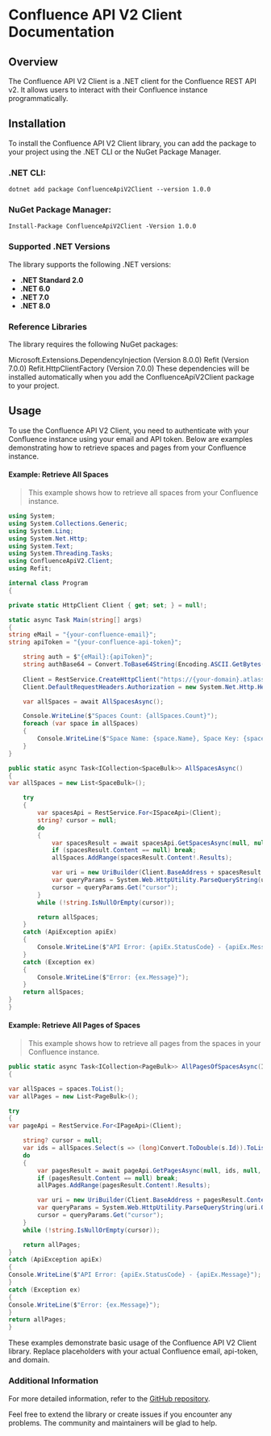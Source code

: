 # Confluence API V2 Client Documentation
## Overview
The Confluence API V2 Client is a .NET client for the Confluence REST API v2. It allows users to interact with their Confluence instance programmatically.

## Installation
To install the Confluence API V2 Client library, you can add the package to your project using the .NET CLI or the NuGet Package Manager.

### .NET CLI:
```
dotnet add package ConfluenceApiV2Client --version 1.0.0
```

### NuGet Package Manager:
```
Install-Package ConfluenceApiV2Client -Version 1.0.0
```

### Supported .NET Versions
The library supports the following .NET versions:

* **.NET Standard 2.0**
* **.NET 6.0**
* **.NET 7.0**
* **.NET 8.0**

### Reference Libraries
The library requires the following NuGet packages:

Microsoft.Extensions.DependencyInjection (Version 8.0.0)
Refit (Version 7.0.0)
Refit.HttpClientFactory (Version 7.0.0)
These dependencies will be installed automatically when you add the ConfluenceApiV2Client package to your project.

## Usage
To use the Confluence API V2 Client, you need to authenticate with your Confluence instance using your email and API token.
Below are examples demonstrating how to retrieve spaces and pages from your Confluence instance.

#### Example: Retrieve All Spaces

> This example shows how to retrieve all spaces from your Confluence instance.
``` csharp
using System;
using System.Collections.Generic;
using System.Linq;
using System.Net.Http;
using System.Text;
using System.Threading.Tasks;
using ConfluenceApiV2.Client;
using Refit;

internal class Program
{

private static HttpClient Client { get; set; } = null!;

static async Task Main(string[] args)
{
string eMail = "{your-confluence-email}";
string apiToken = "{your-confluence-api-token}";

    string auth = $"{eMail}:{apiToken}";
    string authBase64 = Convert.ToBase64String(Encoding.ASCII.GetBytes(auth));
    
    Client = RestService.CreateHttpClient("https://{your-domain}.atlassian.net/wiki/api/v2", new RefitSettings());
    Client.DefaultRequestHeaders.Authorization = new System.Net.Http.Headers.AuthenticationHeaderValue("Basic", authBase64);

    var allSpaces = await AllSpacesAsync();

    Console.WriteLine($"Spaces Count: {allSpaces.Count}");
    foreach (var space in allSpaces)
    {
        Console.WriteLine($"Space Name: {space.Name}, Space Key: {space.Key}");
    }
}

public static async Task<ICollection<SpaceBulk>> AllSpacesAsync()
{
var allSpaces = new List<SpaceBulk>();

    try
    {
        var spacesApi = RestService.For<ISpaceApi>(Client);
        string? cursor = null;
        do
        {
            var spacesResult = await spacesApi.GetSpacesAsync(null, null, Type.Global, null, null, null, null, null, null, null, cursor, 25, default);
            if (spacesResult.Content == null) break;
            allSpaces.AddRange(spacesResult.Content!.Results);

            var uri = new UriBuilder(Client.BaseAddress + spacesResult.Content._links.Next);
            var queryParams = System.Web.HttpUtility.ParseQueryString(uri.Query);
            cursor = queryParams.Get("cursor");
        } 
        while (!string.IsNullOrEmpty(cursor));

        return allSpaces;
    }
    catch (ApiException apiEx)
    {
        Console.WriteLine($"API Error: {apiEx.StatusCode} - {apiEx.Message}");
    }
    catch (Exception ex)
    {
        Console.WriteLine($"Error: {ex.Message}");
    }
    return allSpaces;
}
}
```

#### Example: Retrieve All Pages of Spaces

> This example shows how to retrieve all pages from the spaces in your Confluence instance.
``` csharp
public static async Task<ICollection<PageBulk>> AllPagesOfSpacesAsync(ICollection<SpaceBulk> spaces)
{

var allSpaces = spaces.ToList();
var allPages = new List<PageBulk>();

try
{
var pageApi = RestService.For<IPageApi>(Client);

    string? cursor = null;
    var ids = allSpaces.Select(s => (long)Convert.ToDouble(s.Id)).ToList();
    do
    {
        var pagesResult = await pageApi.GetPagesAsync(null, ids, null, new[] { Anonymous5.Current }, null, PrimaryBodyRepresentation.Storage, cursor, 25, default);
        if (pagesResult.Content == null) break;
        allPages.AddRange(pagesResult.Content!.Results);

        var uri = new UriBuilder(Client.BaseAddress + pagesResult.Content._links.Next);
        var queryParams = System.Web.HttpUtility.ParseQueryString(uri.Query);
        cursor = queryParams.Get("cursor");
    }
    while (!string.IsNullOrEmpty(cursor));

    return allPages;
}
catch (ApiException apiEx)
{
Console.WriteLine($"API Error: {apiEx.StatusCode} - {apiEx.Message}");
}
catch (Exception ex)
{
Console.WriteLine($"Error: {ex.Message}");
}
return allPages;
}
```

These examples demonstrate basic usage of the Confluence API V2 Client library.
Replace placeholders with your actual Confluence email, api-token, and domain.

### Additional Information
For more detailed information, refer to the [GitHub repository](https://github.com/HendrikKoelbel/ConfluenceApi).

Feel free to extend the library or create issues if you encounter any problems. The community and maintainers will be glad to help.
